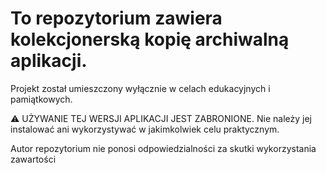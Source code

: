 # To repozytorium zawiera kolekcjonerską kopię archiwalną aplikacji.
Projekt został umieszczony wyłącznie w celach edukacyjnych i pamiątkowych.

⚠️ UŻYWANIE TEJ WERSJI APLIKACJI JEST ZABRONIONE.
Nie należy jej instalować ani wykorzystywać w jakimkolwiek celu praktycznym.

Autor repozytorium nie ponosi odpowiedzialności za skutki wykorzystania zawartości

